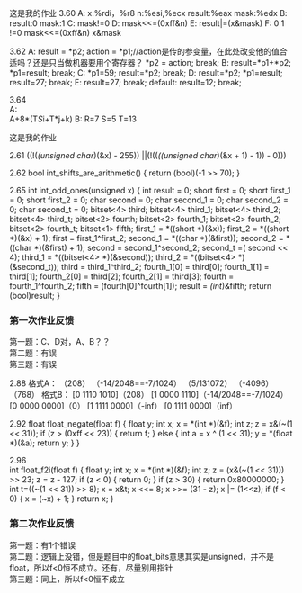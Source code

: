 这是我的作业
3.60
A:
	x:%rdi，%r8
	n:%esi,%ecx
	result:%eax
	mask:%edx
B:
	result:0
	mask:1
C:
	mask!=0
D:
	mask<<=(0xff&n)
E:
	result|=(x&mask)
F:
	0
	1	!=0	mask<<=(0xff&n)
	x&mask

3.62
A:
	result = *p2;
	action = *p1;//action是传的参变量，在此处改变他的值合适吗？还是只当做机器要用个寄存器？
	*p2 = action;
	break;
B:
	result=*p1+*p2;
	*p1=result;
	break;
C:
	*p1=59;
	result=*p2;
	break;
D:
	result=*p2;
	*p1=result;
	result=27;
	break;
E:
	result=27;
	break;
default:
	result=12;
	break;


3.64     
A:	
	A+8*(T*S*i+T*j+k)
B:
	R=7
	S=5
	T=13

这是我的作业
  
  2.61
  ((!(*(unsigned char*)(&x) - 255)) ||(!((*((unsigned char*)(&x + 1) - 1)) - 0)))
  
  2.62
  bool int_shifts_are_arithmetic()
  {
  	return (bool)(-1 >> 70);
  }
  
  2.65
  int int_odd_ones(unsigned x)
  {
  	int result = 0;
  	short first = 0;
  	short first_1 = 0;
  	short first_2 = 0;
  	char second = 0;
  	char second_1 = 0;
  	char second_2 = 0;
  	char second_t = 0;
  	bitset<4> third;
  	bitset<4> third_1;
  	bitset<4> third_2;
  	bitset<4> third_t;
  	bitset<2> fourth;
  	bitset<2> fourth_1;
  	bitset<2> fourth_2;
  	bitset<2> fourth_t;
  	bitset<1> fifth;
  	first_1 = *((short *)(&x));
  	first_2 = *((short *)(&x) + 1);
  	first = first_1^first_2;
  	second_1 = *((char *)(&first));
  	second_2 = *((char *)(&first) + 1);
  	second = second_1^second_2;
  	second_t =( second << 4);
  	third_1 = *((bitset<4> *)(&second));
  	third_2 = *((bitset<4> *)(&second_t));
  	third = third_1^third_2;
  	fourth_1[0] = third[0];
  	fourth_1[1] = third[1];
  	fourth_2[0] = third[2];
  	fourth_2[1] = third[3];
  	fourth = fourth_1^fourth_2;
  	fifth = (fourth[0]^fourth[1]);
   	result = *(int*)&fifth;
   	return (bool)result;
   }
  
  
 ### 第一次作业反馈
  
 第一题：C、D对，A、B？？  
 第二题：有误  
 第三题：有误  
  
 2.88
 格式A： 
 	（208）
 	（-14/2048==-7/1024）
 	（5/131072）
 	（-4096）
 	（768）
 格式B：
 	[0 1110 1010]（208）
 	[1 0000 1110]（-14/2048==-7/1024）
 	[0 0000 0000]（0）
 	[1 1111 0000]（-inf）
 	[0 1111 0000]（inf）
 
 2.92
 float float_negate(float f)
 {
 	float y;
 	int x;
 	x = *(int *)(&f);
 	int z;
 	z = x&(~(1 << 31));
 	if (z > (0xff << 23))
 	{
 		return f;
 	}
 	else
 	{
 		int a = x ^ (1 << 31);
 		y = *(float *)(&a);
 		return y;
 	}
 }
 
 2.96     
 int float_f2i(float f)
 {
 	float y;
 	int x;
 	x = *(int *)(&f);
 	int z;
 	z = (x&(~(1 << 31))) >> 23;
 	z = z - 127;
 	if (z < 0)
 	{
 		return 0;
 	}
 	if (z > 30)
 	{
 		return 0x80000000;
 	}
 	int t=((~(1 << 31)) >> 8);
 	x = x&t;
 	x <<= 8;
 	x >>= (31 - z);
 	x |= (1<<z);
 	if (f < 0)
 	{
 		x = (~x) + 1;
 	}
 	return x;
 }
  
### 第二次作业反馈
   
 第一题：有1个错误  
 第二题：逻辑上没错，但是题目中的float_bits意思其实是unsigned，并不是float，所以f<0恒不成立。还有，尽量别用指针  
 第三题：同上，所以f<0恒不成立
   
